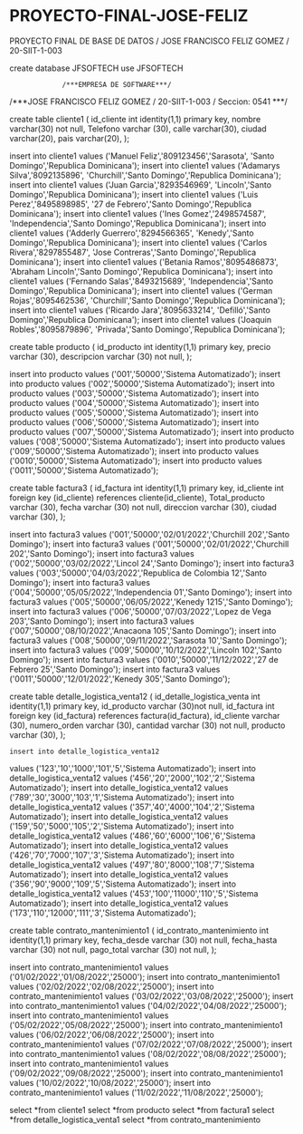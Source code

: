 # PROYECTO-FINAL-JOSE-FELIZ
PROYECTO FINAL DE BASE DE DATOS / JOSE FRANCISCO FELIZ GOMEZ / 20-SIIT-1-003

create database JFSOFTECH
use JFSOFTECH

                 /***EMPRESA DE SOFTWARE***/
/***JOSE FRANCISCO FELIZ GOMEZ / 20-SIIT-1-003 / Seccion: 0541 ***/

 create table cliente1 (
  id_cliente int identity(1,1) primary key, 
  nombre varchar(30) not null,
  Telefono varchar (30),
  calle varchar(30),
  ciudad varchar(20),
  pais varchar(20),
 );


 insert into cliente1
  values ('Manuel Feliz','809123456','Sarasota', 'Santo Domingo','Republica Dominicana');
  insert into cliente1
  values ('Adamarys Silva','8092135896', 'Churchill','Santo Domingo','Republica Dominicana');
 insert into cliente1
  values ('Juan Garcia','8293546969', 'Lincoln','Santo Domingo','Republica Dominicana');
 insert into cliente1
  values ('Luis Perez','8495898985', '27 de Febrero','Santo Domingo','Republica Dominicana');
 insert into cliente1
  values ('Ines Gomez','2498574587', 'Independencia','Santo Domingo','Republica Dominicana');
 insert into cliente1
  values ('Adderly Guerrero','8294566365', 'Kenedy','Santo Domingo','Republica Dominicana');
 insert into cliente1
  values ('Carlos Rivera','8297855487', 'Jose Contreras','Santo Domingo','Republica Dominicana');
 insert into cliente1
  values ('Betania Ramos','8095486873', 'Abraham Lincoln','Santo Domingo','Republica Dominicana');
 insert into cliente1
  values ('Fernando Salas','8493215689', 'Independencia','Santo Domingo','Republica Dominicana');
 insert into cliente1
  values ('German Rojas','8095462536', 'Churchill','Santo Domingo','Republica Dominicana');
 insert into cliente1
  values ('Ricardo Jara','8095633214', 'Defilló','Santo Domingo','Republica Dominicana');
 insert into cliente1
  values ('Joaquin Robles','8095879896', 'Privada','Santo Domingo','Republica Dominicana');



  create table producto (
  id_producto int identity(1,1) primary key, 
  precio varchar (30),
  descripcion varchar (30) not null,
  );

insert into producto
  values ('001','50000','Sistema Automatizado');
insert into producto
  values ('002','50000','Sistema Automatizado');
insert into producto
  values ('003','50000','Sistema Automatizado');
insert into producto
  values ('004','50000','Sistema Automatizado');
insert into producto
  values ('005','50000','Sistema Automatizado');
insert into producto
  values ('006','50000','Sistema Automatizado');
  insert into producto
  values ('007','50000','Sistema Automatizado');
 insert into producto
  values ('008','50000','Sistema Automatizado');
insert into producto
  values ('009','50000','Sistema Automatizado');
insert into producto
  values ('0010','50000','Sistema Automatizado');
insert into producto
  values ('0011','50000','Sistema Automatizado');



  create table factura3 (
  id_factura int identity(1,1) primary key, 
  id_cliente int foreign key (id_cliente) references cliente(id_cliente),
  Total_producto varchar (30),
  fecha  varchar (30) not null,
  direccion  varchar (30),
  ciudad  varchar (30),
  );

  insert into factura3
  values ('001','50000','02/01/2022','Churchill 202','Santo Domingo');
 insert into factura3
  values ('001','50000','02/01/2022','Churchill 202','Santo Domingo');
insert into factura3
  values ('002','50000','03/02/2022','Lincol 24','Santo Domingo');
insert into factura3
  values ('003','50000','04/03/2022','Republica de Colombia 12','Santo Domingo');
insert into factura3
  values ('004','50000','05/05/2022','Independencia 01','Santo Domingo');
insert into factura3
  values ('005','50000','06/05/2022','Kenedy 1215','Santo Domingo');
insert into factura3
  values ('006','50000','07/03/2022','Lopez de Vega 203','Santo Domingo');
insert into factura3
  values ('007','50000','08/10/2022','Anacaona 105','Santo Domingo');
insert into factura3
  values ('008','50000','09/11/2022','Sarasota 10','Santo Domingo');
insert into factura3
  values ('009','50000','10/12/2022','Lincoln 102','Santo Domingo');
insert into factura3
  values ('0010','50000','11/12/2022','27 de Febrero 25','Santo Domingo');
insert into factura3
  values ('0011','50000','12/01/2022','Kenedy 305','Santo Domingo');


  create table detalle_logistica_venta12 (
  id_detalle_logistica_venta  int identity(1,1) primary key, 
  id_producto varchar (30)not null,
  id_factura int foreign key (id_factura) references factura(id_factura),
  id_cliente varchar (30),
  numero_orden varchar (30),
  cantidad  varchar (30) not null,
  producto  varchar (30),
 );

  
    insert into detalle_logistica_venta12
  values ('123','10','1000','101','5','Sistema Automatizado');
   insert into detalle_logistica_venta12
  values ('456','20','2000','102','2','Sistema Automatizado');
   insert into detalle_logistica_venta12
  values ('789','30','3000','103','1','Sistema Automatizado');
   insert into detalle_logistica_venta12
  values ('357','40','4000','104','2','Sistema Automatizado');
   insert into detalle_logistica_venta12
  values ('159','50','5000','105','2','Sistema Automatizado');
   insert into detalle_logistica_venta12
  values ('486','60','6000','106','6','Sistema Automatizado');
   insert into detalle_logistica_venta12
  values ('426','70','7000','107','3','Sistema Automatizado');
   insert into detalle_logistica_venta12
  values ('497','80','8000','108','7','Sistema Automatizado');
   insert into detalle_logistica_venta12
  values ('356','90','9000','109','5','Sistema Automatizado');
   insert into detalle_logistica_venta12
  values ('453','100','11000','110','5','Sistema Automatizado');
   insert into detalle_logistica_venta12
  values ('173','110','12000','111','3','Sistema Automatizado');

  
  create table contrato_mantenimiento1 (
  id_contrato_mantenimiento int identity(1,1) primary key,
  fecha_desde varchar (30) not null,
  fecha_hasta varchar (30) not null,
  pago_total varchar (30) not null,
  );

  insert into contrato_mantenimiento1
  values ('01/02/2022','01/08/2022','25000');
   insert into contrato_mantenimiento1
  values ('02/02/2022','02/08/2022','25000');
   insert into contrato_mantenimiento1
  values ('03/02/2022','03/08/2022','25000');
   insert into contrato_mantenimiento1
  values ('04/02/2022','04/08/2022','25000');
   insert into contrato_mantenimiento1
  values ('05/02/2022','05/08/2022','25000');
   insert into contrato_mantenimiento1
  values ('06/02/2022','06/08/2022','25000');
   insert into contrato_mantenimiento1
  values ('07/02/2022','07/08/2022','25000');
   insert into contrato_mantenimiento1
  values ('08/02/2022','08/08/2022','25000');
   insert into contrato_mantenimiento1
  values ('09/02/2022','09/08/2022','25000');
   insert into contrato_mantenimiento1
  values ('10/02/2022','10/08/2022','25000');
   insert into contrato_mantenimiento1
  values ('11/02/2022','11/08/2022','25000');

  select *from cliente1
  select *from producto
  select *from factura1
  select *from detalle_logistica_venta1
  select *from contrato_mantenimiento
 
